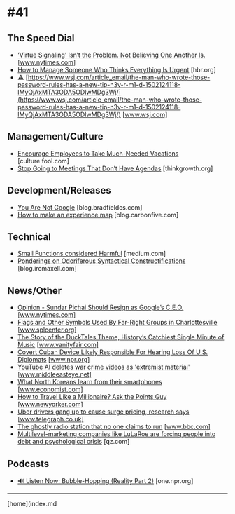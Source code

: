 # #41

 ## The Speed Dial
* [‘Virtue Signaling’ Isn’t the Problem. Not Believing One Another Is.](https://www.nytimes.com/2017/08/08/magazine/virtue-signaling-isnt-the-problem-not-believing-one-another-is.html) [www.nytimes.com]
* [How to Manage Someone Who Thinks Everything Is Urgent](https://hbr.org/2017/08/how-to-manage-someone-who-thinks-everything-is-urgent) [hbr.org]
* &#9888; [https://www.wsj.com/article_email/the-man-who-wrote-those-password-rules-has-a-new-tip-n3v-r-m1-d-1502124118-lMyQjAxMTA3ODA5ODIwMDg3Wj/](https://www.wsj.com/article_email/the-man-who-wrote-those-password-rules-has-a-new-tip-n3v-r-m1-d-1502124118-lMyQjAxMTA3ODA5ODIwMDg3Wj/) [www.wsj.com]

 ## Management/Culture
* [Encourage Employees to Take Much-Needed Vacations](http://culture.fool.com/2013/02/encourage-employees-to-take-much-needed-vacations/) [culture.fool.com]
* [Stop Going to Meetings That Don’t Have Agendas](https://thinkgrowth.org/stop-going-to-meetings-that-dont-have-agendas-31240f1b25c4) [thinkgrowth.org]

 ## Development/Releases
* [You Are Not Google](https://blog.bradfieldcs.com/you-are-not-google-84912cf44afb) [blog.bradfieldcs.com]
* [How to make an experience map](https://blog.carbonfive.com/2017/08/03/experience-mapping-2/) [blog.carbonfive.com]

 ## Technical
* [Small Functions considered Harmful](https://medium.com/@cindysridharan/small-functions-considered-harmful-91035d316c29) [medium.com]
* [Ponderings on Odoriferous Syntactical Constructifications](http://blog.ircmaxell.com/2017/07/ponderings-on-odoriferous-syntactical.html) [blog.ircmaxell.com]

 ## News/Other
* [Opinion - Sundar Pichai Should Resign as Google’s C.E.O.](https://www.nytimes.com/2017/08/11/opinion/sundar-pichai-google-memo-diversity.html) [www.nytimes.com]
* [Flags and Other Symbols Used By Far-Right Groups in Charlottesville](https://www.splcenter.org/hatewatch/2017/08/12/flags-and-other-symbols-used-far-right-groups-charlottesville) [www.splcenter.org]
* [The Story of the DuckTales Theme, History’s Catchiest Single Minute of Music](https://www.vanityfair.com/hollywood/2017/08/the-story-of-the-ducktales-theme-music) [www.vanityfair.com]
* [Covert Cuban Device Likely Responsible For Hearing Loss Of U.S. Diplomats](http://www.npr.org/2017/08/10/542663748/covert-cuban-device-likely-responsible-for-hearing-loss-of-u-s-diplomats) [www.npr.org]
* [YouTube AI deletes war crime videos as 'extremist material'](http://www.middleeasteye.net/news/youtube-criticised-after-middle-east-video-taken-down-over-extremist-content-1244893230) [www.middleeasteye.net]
* [What North Koreans learn from their smartphones](https://www.economist.com/news/asia/21726102-and-what-regime-learns-about-its-subjects-what-north-koreans-learn-their-smartphones) [www.economist.com]
* [How to Travel Like a Millionaire? Ask the Points Guy](http://www.newyorker.com/business/currency/how-to-travel-like-a-millionaire-ask-the-points-guy) [www.newyorker.com]
* [Uber drivers gang up to cause surge pricing, research says](http://www.telegraph.co.uk/technology/2017/08/02/uber-drivers-gang-cause-surge-pricing-research-says/) [www.telegraph.co.uk]
* [The ghostly radio station that no one claims to run](http://www.bbc.com/future/story/20170801-the-ghostly-radio-station-that-no-one-claims-to-run) [www.bbc.com]
* [Multilevel-marketing companies like LuLaRoe are forcing people into debt and psychological crisis](https://qz.com/1039331/mlms-like-avon-and-lularoe-are-sending-people-into-debt-and-psychological-crisis/) [qz.com]

 ## Podcasts
* [🔊 Listen Now: Bubble-Hopping (Reality Part 2)](http://one.npr.org/?sharedMediaId=531921221:531926323) [one.npr.org]
___
[home](index.md
